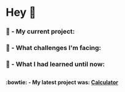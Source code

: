 
# Hey 👋

### :construction: - My current project: 
### :rocket: - What challenges I'm facing:
### :closed_book: - What I had learned until now:

##

#### :bowtie: - My latest project was: [Calculator](https://github.com/Wesley-Nunes/fcc-javascript-calculator/)
